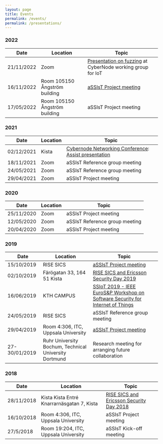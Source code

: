 ```yaml
---
layout: page
title: Events
permalink: /events/
permalink: /presentations/
---
```


### 2022

| Date          | Location                                   | Topic                                                        |
|-----------|--------------------------------------------|--------------------------------------------------------------|
|21/11/2022    | Zoom                                            | [Presentation on fuzzing](presentations/cybernode-assist-fuzzing-221121.pdf) at CyberNode working group for IoT |
|16/11/2022    | Room 105150 Ångström building                   |  [aSSIsT Project meeting](events/221116-agenda.html)  | |
|17/05/2022    | Room 105150 Ångström building                   |  aSSIsT Project meeting |


### 2021

| Date          | Location                                   | Topic                                                        |
|-----------|--------------------------------------------|--------------------------------------------------------------|
|02/12/2021    | Kista                                   | [Cybernode Networking Conference][CYBERNODE211202]: [Assist presentation](presentations/assist-cybernode-211202.pdf) |
|18/11/2021    | Zoom                                    | aSSIsT Reference group meeting |
|24/05/2021    | Zoom                                    | aSSIsT Reference group meeting |
|29/04/2021    | Zoom                                    |  aSSIsT Project meeting |


### 2020

| Date          | Location                                   | Topic                                                        |
|-----------|--------------------------------------------|--------------------------------------------------------------|
|25/11/2020    | Zoom                                    |  aSSIsT Project meeting |
|12/05/2020    | Zoom                                    | aSSIsT Reference group meeting |
|20/04/2020    | Zoom                                    |  aSSIsT Project meeting |


### 2019

| Date          | Location                                   | Topic                                                        |
|-----------|--------------------------------------------|--------------------------------------------------------------|
|15/10/2019    | RISE SICS                                                | [aSSIsT Project meeting](events/191015-agenda.html)  |
|02/10/2019    | Färögatan 33, 164 51 Kista                               | [RISE SICS and Ericsson Security Day 2019][RISESECDAY2019]   |
|16/06/2019    | KTH CAMPUS                                               | [SSIoT 2019 - IEEE EuroS&P Workshop on Software Security for Internet of Things][SSIOT2019] |
|24/05/2019    | RISE SICS                                                | aSSIsT Reference group meeting |
|29/04/2019    | Room 4:306, ITC, Uppsala University                      | [aSSIsT Project meeting](events/190429-agenda.html) |
|27-30/01/2019 | Ruhr University Bochum, Technical University Dortmund    | Research meeting for arranging future collaboration   |


### 2018

| Date          | Location                                   | Topic                                                        |
|-----------|--------------------------------------------|--------------------------------------------------------------|
|28/11/2018    | Kista Kista Entré Knarrarnäsgatan 7, Kista            | [RISE SICS and Ericsson Security Day 2018][RISESECDAY2018]   |
|16/10/2018    | Room 4:306, ITC, Uppsala University                   |  aSSIsT Project meeting |
|27/5/2018     | Room 19:204, ITC, Uppsala University                  |  aSSIsT Kick-off meeting |

[SSIOT2019]: http://www.cse.chalmers.se/~russo/ssiot19/
[RISESECDAY2018]: https://www.sics.se/events/rise-sics-and-ericsson-security-day-2018
[AGENDA190429]: http://user.it.uu.se/~bengt/aSSIsT/190429-agenda.html
[RISESECDAY2019]: https://app.bwz.se/ri/b/v?formresponse=46804&otype=60&sendmail=True&ucrc=4F5AB0232D
[AGENDA191015]: http://user.it.uu.se/~bengt/aSSIsT/191015-agenda.html
[CYBERNODE211202]: https://cybernode.se/cybernodens-samverkanskonferens-for-cybersakerhet-2021-2-december-i-kista-science-tower/